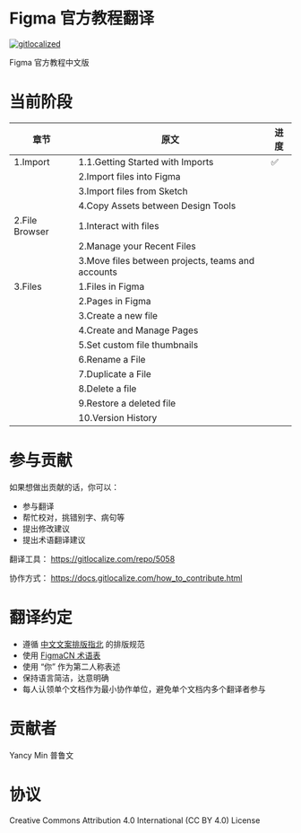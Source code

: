 # Figma 官方教程翻译
[![gitlocalized ](https://gitlocalize.com/repo/5058/whole_project/badge.svg)](https://gitlocalize.com/repo/5058/whole_project?utm_source=badge)

Figma 官方教程中文版

# 当前阶段
| 章节           | 原文                                              | 进度 |
| -------------- | ------------------------------------------------- | ---- |
| 1.Import       | 1.1.Getting Started with Imports                  | ✅    |
|                | 2.Import files into Figma                         |      |
|                | 3.Import files from Sketch                        |      |
|                | 4.Copy Assets between Design Tools                |      |
| 2.File Browser | 1.Interact with files                             |      |
|                | 2.Manage your Recent Files                        |      |
|                | 3.Move files between projects, teams and accounts |      |
| 3.Files        | 1.Files in Figma                                  |      |
|                | 2.Pages in Figma                                  |      |
|                | 3.Create a new file                               |      |
|                | 4.Create and Manage Pages                         |      |
|                | 5.Set custom file thumbnails                      |      |
|                | 6.Rename a File                                   |      |
|                | 7.Duplicate a File                                |      |
|                | 8.Delete a file                                   |      |
|                | 9.Restore a deleted file                          |      |
|                | 10.Version History                                |      |

# 参与贡献
如果想做出贡献的话，你可以：
- 参与翻译
- 帮忙校对，挑错别字、病句等
- 提出修改建议
- 提出术语翻译建议

翻译工具：
https://gitlocalize.com/repo/5058

协作方式：
https://docs.gitlocalize.com/how_to_contribute.html

# 翻译约定
- 遵循 [中文文案排版指北](https://github.com/sparanoid/chinese-copywriting-guidelines) 的排版规范
- 使用 [FigmaCN 术语表](https://cn.figma.cool/words)
- 使用 “你” 作为第二人称表述
- 保持语言简洁，达意明确
- 每人认领单个文档作为最小协作单位，避免单个文档内多个翻译者参与

# 贡献者
Yancy Min
普鲁文

# 协议
Creative Commons Attribution 4.0 International (CC BY 4.0) License